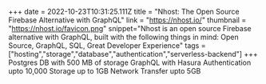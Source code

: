 +++
date = 2022-10-23T10:31:25.111Z
title = "Nhost: The Open Source Firebase Alternative with GraphQL"
link = "https://nhost.io/"
thumbnail = "https://nhost.io/favicon.png"
snippet="Nhost is an open source Firebase alternative with GraphQL, built with the following things in mind: Open Source, GraphQL, SQL, Great Developer Experience"
tags = ["hosting","storage","database","authentication","serverless-backend"]
+++
Postgres DB with 500 MB of storage
GraphQL with Hasura
Authentication upto 10,000
Storage up to 1GB
Network Transfer upto 5GB
